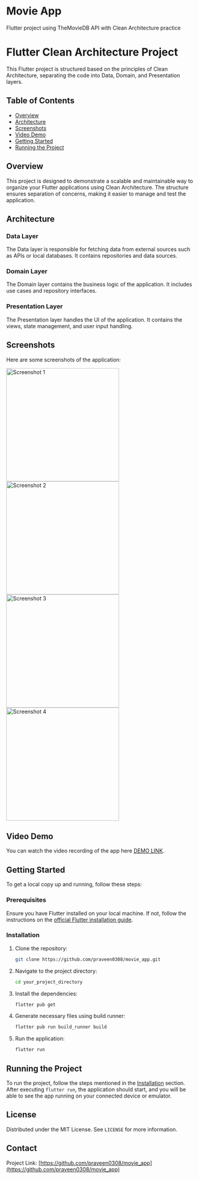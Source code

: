 # Movie App

Flutter project using TheMovieDB API with Clean Architecture practice

# Flutter Clean Architecture Project

This Flutter project is structured based on the principles of Clean Architecture, separating the code into Data, Domain, and Presentation layers.

## Table of Contents
- [Overview](#overview)
- [Architecture](#architecture)
- [Screenshots](#screenshots)
- [Video Demo](#video-demo)
- [Getting Started](#getting-started)
- [Running the Project](#running-the-project)

## Overview

This project is designed to demonstrate a scalable and maintainable way to organize your Flutter applications using Clean Architecture. The structure ensures separation of concerns, making it easier to manage and test the application.

## Architecture

### Data Layer
The Data layer is responsible for fetching data from external sources such as APIs or local databases. It contains repositories and data sources.

### Domain Layer
The Domain layer contains the business logic of the application. It includes use cases and repository interfaces.

### Presentation Layer
The Presentation layer handles the UI of the application. It contains the views, state management, and user input handling.

## Screenshots

Here are some screenshots of the application:

<img src="screenshots%2FScreenshot_20240729_021646.png" alt="Screenshot 1" width="300">
<img src="screenshots%2FScreenshot_20240729_021614.png" alt="Screenshot 2" width="300">
<img src="screenshots%2FScreenshot_20240729_021635.png" alt="Screenshot 3" width="300">
<img src="screenshots%2FScreenshot_20240729_021722.png" alt="Screenshot 4" width="300">


## Video Demo
You can watch the video recording of the app here [DEMO LINK](https://drive.google.com/file/d/1I-Dm8dOWBp6Jg7jvQ_Qhw0lID0kmHHVW/view).


## Getting Started

To get a local copy up and running, follow these steps:

### Prerequisites

Ensure you have Flutter installed on your local machine. If not, follow the instructions on the [official Flutter installation guide](https://flutter.dev/docs/get-started/install).

### Installation

1. Clone the repository:
    ```sh
    git clone https://github.com/praveen0308/movie_app.git
    ```
2. Navigate to the project directory:
    ```sh
    cd your_project_directory
    ```
3. Install the dependencies:
    ```sh
    flutter pub get
    ```

4. Generate necessary files using build runner:
    ```sh
    flutter pub run build_runner build
    ```

5. Run the application:
    ```sh
    flutter run
    ```

## Running the Project

To run the project, follow the steps mentioned in the [Installation](#installation) section. After executing `flutter run`, the application should start, and you will be able to see the app running on your connected device or emulator.

## License

Distributed under the MIT License. See `LICENSE` for more information.

## Contact

Project Link: [https://github.com/praveen0308/movie_app](https://github.com/praveen0308/movie_app)
